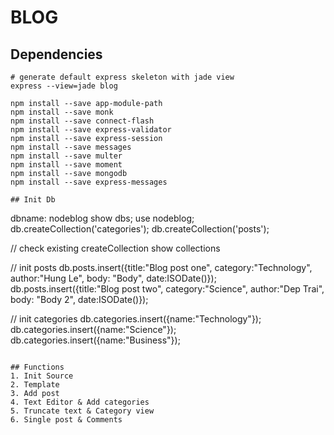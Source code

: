 # BLOG

## Dependencies
```
# generate default express skeleton with jade view
express --view=jade blog

npm install --save app-module-path
npm install --save monk
npm install --save connect-flash
npm install --save express-validator
npm install --save express-session
npm install --save messages
npm install --save multer
npm install --save moment
npm install --save mongodb
npm install --save express-messages

## Init Db
```
dbname: nodeblog
show dbs;
use nodeblog;
db.createCollection('categories');
db.createCollection('posts');

// check existing createCollection
show collections

// init posts
db.posts.insert({title:"Blog post one", category:"Technology", author:"Hung Le", body: "Body", date:ISODate()});
db.posts.insert({title:"Blog post two", category:"Science", author:"Dep Trai", body: "Body 2", date:ISODate()});

// init categories
db.categories.insert({name:"Technology"});
db.categories.insert({name:"Science"});
db.categories.insert({name:"Business"});
```

## Functions
1. Init Source
2. Template
3. Add post
4. Text Editor & Add categories
5. Truncate text & Category view
6. Single post & Comments

